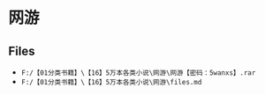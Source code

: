 # 网游

## Files

- `F:/【01分类书籍】\【16】5万本各类小说\网游\网游【密码：5wanxs】.rar`
- `F:/【01分类书籍】\【16】5万本各类小说\网游\files.md`
